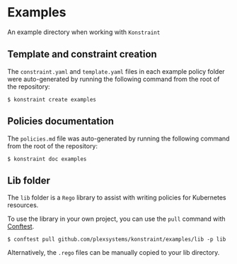 # Examples

An example directory when working with `Konstraint`

## Template and constraint creation

The `constraint.yaml` and `template.yaml` files in each example policy folder were auto-generated by running the following command from the root of the repository:

```shell
$ konstraint create examples
```

## Policies documentation

The `policies.md` file was auto-generated by running the following command from the root of the repository:

```shell
$ konstraint doc examples
```

## Lib folder

The `lib` folder is a `Rego` library to assist with writing policies for Kubernetes resources.

To use the library in your own project, you can use the `pull` command with [Conftest](https://github.com/open-policy-agent/conftest).

```shell
$ conftest pull github.com/plexsystems/konstraint/examples/lib -p lib
```

Alternatively, the `.rego` files can be manually copied to your lib directory.
